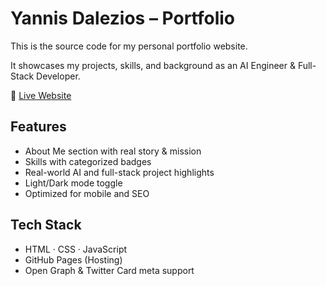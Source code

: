 # Yannis Dalezios – Portfolio

This is the source code for my personal portfolio website.

It showcases my projects, skills, and background as an AI Engineer & Full-Stack Developer.

🔗 [Live Website](https://idalz.github.io/portfolio)

## Features

- About Me section with real story & mission
- Skills with categorized badges
- Real-world AI and full-stack project highlights
- Light/Dark mode toggle
- Optimized for mobile and SEO

## Tech Stack

- HTML · CSS · JavaScript
- GitHub Pages (Hosting)
- Open Graph & Twitter Card meta support
